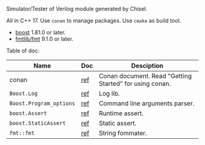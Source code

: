 Simulator/Tester of Verilog module generated by Chisel.

All in C++ 17. Use `conan` to manage packages. Use `cmake` as build tool.

* [boost](https://www.boost.org/) 1.81.0 or later.
* [fmtlib/fmt](https://github.com/fmtlib/fmt) 9.1.0 or later.

Table of doc:

| Name                    | Doc                                                                           | Desciption                                              |
|-------------------------|-------------------------------------------------------------------------------|---------------------------------------------------------|
| conan                   | [ref](https://docs.conan.io/en/latest/)                                       | Conan document. Read "Getting Started" for using conan. |
| `Boost.Log`             | [ref](https://www.boost.org/doc/libs/1_81_0/libs/log/doc/html/index.html)     | Log lib.                                                |
| `Boost.Program_options` | [ref](https://www.boost.org/doc/libs/1_81_0/doc/html/program_options.html)    | Command line arguments parser.                          |
| `boost.Assert`          | [ref](https://www.boost.org/doc/libs/1_81_0/libs/assert/doc/html/assert.html) | Runtime assert.                                         |
| `boost.StaticAssert`    | [ref](https://www.boost.org/doc/libs/1_81_0/doc/html/boost_staticassert.html) | Static assert.                                          |
| `fmt::fmt`              | [ref](https://github.com/fmtlib/fmt/tree/master/doc)                          | String fommater.                                        |



